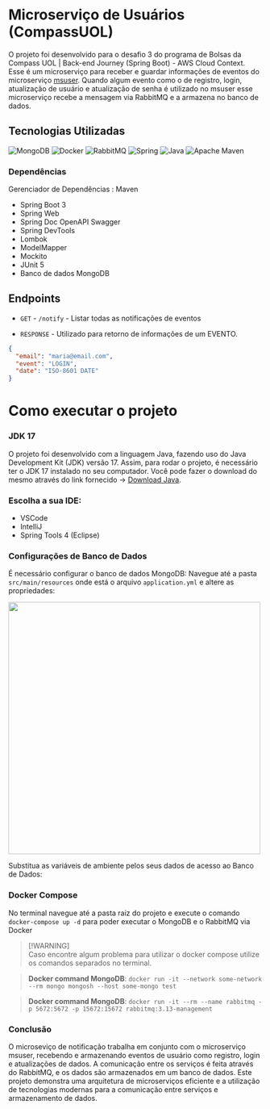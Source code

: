# Microserviço de Usuários (CompassUOL)
O projeto foi desenvolvido para o desafio 3 do programa de Bolsas da Compass UOL | Back-end Journey (Spring Boot) - AWS Cloud Context. Esse é um microserviço para receber e guardar informações de eventos do microserviço [msuser](https://github.com/kropsz/msuser). Quando algum evento como o de registro, login, atualização de usuário e atualização de senha é utilizado no msuser esse microserviço recebe a mensagem via RabbitMQ e a armazena no banco de dados.

## Tecnologias Utilizadas
![MongoDB](https://img.shields.io/badge/MongoDB-%234ea94b.svg?style=for-the-badge&logo=mongodb&logoColor=white)
![Docker](https://img.shields.io/badge/docker-%230db7ed.svg?style=for-the-badge&logo=docker&logoColor=white)
![RabbitMQ](https://img.shields.io/badge/Rabbitmq-FF6600?style=for-the-badge&logo=rabbitmq&logoColor=white)
![Spring](https://img.shields.io/badge/spring-%236DB33F.svg?style=for-the-badge&logo=spring&logoColor=white)
![Java](https://img.shields.io/badge/java-%23ED8B00.svg?style=for-the-badge&logo=openjdk&logoColor=white)
![Apache Maven](https://img.shields.io/badge/Apache%20Maven-C71A36?style=for-the-badge&logo=Apache%20Maven&logoColor=white)

### Dependências
Gerenciador de Dependências : Maven

- Spring Boot 3
- Spring Web
- Spring Doc OpenAPI Swagger
- Spring DevTools
- Lombok
- ModelMapper
- Mockito
- JUnit 5
- Banco de dados MongoDB

## Endpoints

* `GET`  - `/notify` - Listar todas as notificações de eventos 

* `RESPONSE`  - Utilizado para retorno de informações de um EVENTO.
```JSON
{
  "email": "maria@email.com",
  "event": "LOGIN",
  "date": "ISO-8601 DATE"
}

```

# Como executar o projeto
### JDK 17
O projeto foi desenvolvido com a linguagem Java, fazendo uso do Java Development Kit (JDK) versão 17. Assim, para rodar o projeto, é necessário ter o JDK 17 instalado no seu computador. Você pode fazer o download do mesmo através do link fornecido -> [Download Java](https://www.oracle.com/java/technologies/javase/jdk17-archive-downloads.html).

### Escolha a sua IDE:
* VSCode
* IntelliJ
* Spring Tools 4 (Eclipse)
  
### Configurações de Banco de Dados
É necessário  configurar o banco de dados MongoDB:
Navegue até a pasta  `src/main/resources` onde está o arquivo `application.yml` e altere as propriedades:
<div>
<img src="https://github.com/kropsz/compassuol-challenge-e-commerce/assets/114687669/29a9dee6-3bc8-4d97-ace1-14f354fd78d8" width="500px" />
</div>

 Substitua as variáveis de ambiente pelos seus dados de acesso ao Banco de Dados: 

### Docker Compose
No terminal navegue até a pasta raiz do projeto e execute o comando `docker-compose up -d` para poder executar o MongoDB e o RabbitMQ via Docker

> [!WARNING]<br>
> Caso encontre algum problema para utilizar o docker compose utilize os comandos separados no terminal.

> **Docker command MongoDB**: `docker run -it --network some-network --rm mongo mongosh --host some-mongo test`

>  **Docker command MongoDB**: `docker run -it --rm --name rabbitmq -p 5672:5672 -p 15672:15672 rabbitmq:3.13-management`

### Conclusão

O microseviço de notificação trabalha em conjunto com o microserviço msuser, recebendo e armazenando eventos de usuário como registro, login e atualizações de dados. A comunicação entre os serviços é feita através do RabbitMQ, e os dados são armazenados em um banco de dados. Este projeto demonstra uma arquitetura de microserviços eficiente e a utilização de tecnologias modernas para a comunicação entre serviços e armazenamento de dados.
